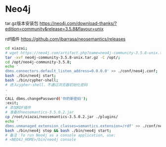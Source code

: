 # Neo4j

tar.gz版本安装包
https://neo4j.com/download-thanks/?edition=community&release=3.5.8&flavour=unix

rdf插件
https://github.com/jbarrasa/neosemantics/releases


```bash
cd xiazai;
# wget https://neo4j.com/artifact.php?name=neo4j-community-3.5.8-unix.tar.gz;
tar -xvf neo4j-community-3.5.8-unix.tar.gz -C /opt/;
cd /opt/neo4j-community-3.5.8;
echo '
dbms.connectors.default_listen_address=0.0.0.0' >> ./conf/neo4j.conf;
bash ./bin/neo4j start;
bash ./bin/cypher-shell;
# 进入cypher-shell，不通过浏览器初始化密码
.
.
CALL dbms.changePassword('你的新密码');
:exit;
# 添加RDF插件
# 准备好neosemantics-3.5.0.2.jar
cp /root/xiazai/neosemantics-3.5.0.2.jar ./plugins/
echo '
dbms.unmanaged_extension_classes=semantics.extension=/rdf' >> ./conf/neo4j.conf;
bash ./bin/neo4j stop && bash ./bin/neo4j start;
# 备注：To run Neo4j as a console application, use:
# <NEO4J_HOME>/bin/neo4j console
```



